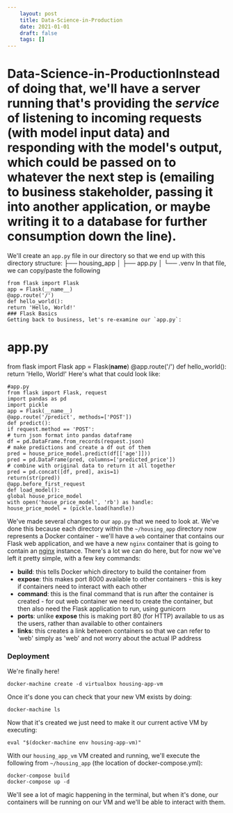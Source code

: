 ```yaml
---
 	layout: post
 	title: Data-Science-in-Production
 	date: 2021-01-01
 	draft: false
 	tags: []
---
```


# Data-Science-in-ProductionInstead of doing that, we'll have a server running that's providing the *service* of listening to incoming requests (with model input data) and responding with the model's output, which could be passed on to whatever the next step is (emailing to business stakeholder, passing it into another application, or maybe writing it to a database for further consumption down the line).
We'll create an `app.py` file in our directory so that we end up with this directory structure:
├── housing_app
│ ├── app.py
│ └── .venv
In that file, we can copy/paste the following
```
from flask import Flask
app = Flask(__name__)
@app.route('/')
def hello_world():
return 'Hello, World!'
### Flask Basics
Getting back to business, let's re-examine our `app.py`:
```
# app.py
from flask import Flask
app = Flask(__name__)
@app.route('/')
def hello_world():
return 'Hello, World!'
Here's what that could look like:
```
#app.py
from flask import Flask, request
import pandas as pd
import pickle
app = Flask(__name__)
@app.route('/predict', methods=['POST'])
def predict():
if request.method == 'POST':
# turn json format into pandas dataframe
df = pd.DataFrame.from_records(request.json)
# make predictions and create a df out of them
pred = house_price_model.predict(df[['age']]))
pred = pd.DataFrame(pred, columns=['predicted_price'])
# combine with original data to return it all together
pred = pd.concat([df, pred], axis=1)
return(str(pred))
@app.before_first_request
def load_model():
global house_price_model
with open('house_price_model', 'rb') as handle:
house_price_model = (pickle.load(handle))
```
We've made several changes to our `app.py` that we need to look at.
We've done this because each directory within the `~/housing_app` directory now represents a Docker container - we'll have a `web` container that contains our Flask web application, and we have a new `nginx` container that is going to contain an [nginx](http://web.archive.org/web/20190308184428/https://www.nginx.com/) instance.
There's a lot we can do here, but for now we've left it pretty simple, with a few key commands:
- **build**: this tells Docker which directory to build the container from
- **expose**: this makes port 8000 available to other containers - this is key if containers need to interact with each other
- **command**: this is the final command that is run after the container is created - for out web container we need to create the container, but then also need the Flask application to run, using gunicorn
- **ports**: unlike **expose** this is making port 80 (for HTTP) available to us as the users, rather than available to other containers
- **links**: this creates a link between containers so that we can refer to 'web' simply as 'web' and not worry about the actual IP address
### Deployment
We're finally here!
```
docker-machine create -d virtualbox housing-app-vm
```
Once it's done you can check that your new VM exists by doing:
```
docker-machine ls
```
Now that it's created we just need to make it our current active VM by executing:
```
eval "$(docker-machine env housing-app-vm)"
```
With our `housing_app_vm` VM created and running, we'll execute the following from `~/housing_app` (the location of docker-compose.yml):
```
docker-compose build
docker-compose up -d
```
We'll see a lot of magic happening in the terminal, but when it's done, our containers will be running on our VM and we'll be able to interact with them.
